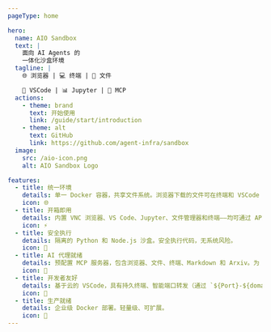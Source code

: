 ```yaml
---
pageType: home

hero:
  name: AIO Sandbox
  text: |
    面向 AI Agents 的
    一体化沙盒环境
  tagline: |
    🌐 浏览器 | 💻 终端 | 📁 文件

    🔧 VSCode | 📊 Jupyter | 🤖 MCP
  actions:
    - theme: brand
      text: 开始使用
      link: /guide/start/introduction
    - theme: alt
      text: GitHub
      link: https://github.com/agent-infra/sandbox
  image:
    src: /aio-icon.png
    alt: AIO Sandbox Logo

features:
  - title: 统一环境
    details: 单一 Docker 容器，共享文件系统。浏览器下载的文件可在终端和 VSCode 中即时访问。
    icon: 🌐
  - title: 开箱即用
    details: 内置 VNC 浏览器、VS Code、Jupyter、文件管理器和终端——均可通过 API/SDK 直接访问。
    icon: ⚡
  - title: 安全执行
    details: 隔离的 Python 和 Node.js 沙盒。安全执行代码，无系统风险。
    icon: 🔐
  - title: AI 代理就绪
    details: 预配置 MCP 服务器，包含浏览器、文件、终端、Markdown 和 Arxiv。为 AI 代理准备就绪。
    icon: 🤖
  - title: 开发者友好
    details: 基于云的 VSCode，具有持久终端、智能端口转发（通过 `${Port}-${domain}/` 或 `/proxy`）和即时前端/后端预览。
    icon: 🔧
  - title: 生产就绪
    details: 企业级 Docker 部署。轻量级、可扩展。
    icon: 🚀
---
```

